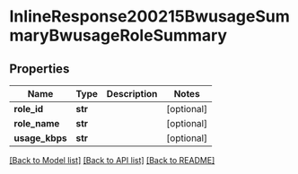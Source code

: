 # InlineResponse200215BwusageSummaryBwusageRoleSummary

## Properties
Name | Type | Description | Notes
------------ | ------------- | ------------- | -------------
**role_id** | **str** |  | [optional] 
**role_name** | **str** |  | [optional] 
**usage_kbps** | **str** |  | [optional] 

[[Back to Model list]](../README.md#documentation-for-models) [[Back to API list]](../README.md#documentation-for-api-endpoints) [[Back to README]](../README.md)

